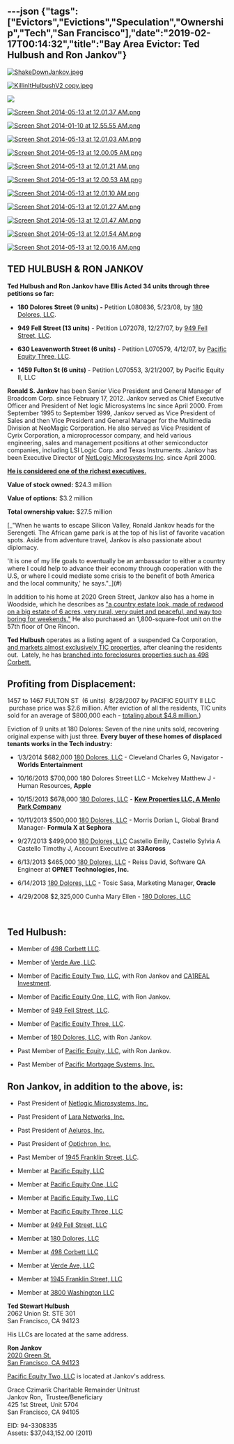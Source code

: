 ---json
{"tags":["Evictors","Evictions","Speculation","Ownership","Tech","San Francisco"],"date":"2019-02-17T00:14:32","title":"Bay Area Evictor: Ted Hulbush and Ron Jankov"}
---

[![ShakeDownJankov.jpeg](https://images.squarespace-cdn.com/content/v1/52b7d7a6e4b0b3e376ac8ea2/1403804424636-WL6FR5EAU9712UP9ME7T/ke17ZwdGBToddI8pDm48kNnTBge4Cqbf0CHeyOlbDEBZw-zPPgdn4jUwVcJE1ZvWhcwhEtWJXoshNdA9f1qD7Xj1nVWs2aaTtWBneO2WM-t68JmFTiKHPvT-Un8KXAALmW_5Z8CKpZukhjUYF2S_Aw/ShakeDownJankov.jpeg)](https://images.squarespace-cdn.com/content/v1/52b7d7a6e4b0b3e376ac8ea2/1403804424636-WL6FR5EAU9712UP9ME7T/ke17ZwdGBToddI8pDm48kNnTBge4Cqbf0CHeyOlbDEBZw-zPPgdn4jUwVcJE1ZvWhcwhEtWJXoshNdA9f1qD7Xj1nVWs2aaTtWBneO2WM-t68JmFTiKHPvT-Un8KXAALmW_5Z8CKpZukhjUYF2S_Aw/ShakeDownJankov.jpeg) 

[![KillinItHulbushV2 copy.jpeg](https://images.squarespace-cdn.com/content/v1/52b7d7a6e4b0b3e376ac8ea2/1403804094302-8G07VFWNG6X5AXKEVHAO/ke17ZwdGBToddI8pDm48kNnTBge4Cqbf0CHeyOlbDEBZw-zPPgdn4jUwVcJE1ZvWhcwhEtWJXoshNdA9f1qD7Xj1nVWs2aaTtWBneO2WM-t68JmFTiKHPvT-Un8KXAALmW_5Z8CKpZukhjUYF2S_Aw/KillinItHulbushV2+copy.jpeg)](https://images.squarespace-cdn.com/content/v1/52b7d7a6e4b0b3e376ac8ea2/1403804094302-8G07VFWNG6X5AXKEVHAO/ke17ZwdGBToddI8pDm48kNnTBge4Cqbf0CHeyOlbDEBZw-zPPgdn4jUwVcJE1ZvWhcwhEtWJXoshNdA9f1qD7Xj1nVWs2aaTtWBneO2WM-t68JmFTiKHPvT-Un8KXAALmW_5Z8CKpZukhjUYF2S_Aw/KillinItHulbushV2+copy.jpeg) 

![](https://images.squarespace-cdn.com/content/v1/52b7d7a6e4b0b3e376ac8ea2/1389342489259-688SGYECJBZ1724XTTU3/ke17ZwdGBToddI8pDm48kNKU_v8gJAcxDrmB-soKvj1Zw-zPPgdn4jUwVcJE1ZvWEtT5uBSRWt4vQZAgTJucoTqqXjS3CfNDSuuf31e0tVH7wdpQi_gwH_-rfgB8xc3aCDYU5QsKfHvKofLxtwAwA5XleA9PsoOHujT9UMkA80c/image-asset.jpeg)

[![Screen Shot 2014-05-13 at 12.01.37 AM.png](https://images.squarespace-cdn.com/content/v1/52b7d7a6e4b0b3e376ac8ea2/1399964226993-CGPUQASLUIJNIVD9HDPV/ke17ZwdGBToddI8pDm48kH_w7pAktLu-TFTs0xYjTo5Zw-zPPgdn4jUwVcJE1ZvWEtT5uBSRWt4vQZAgTJucoTqqXjS3CfNDSuuf31e0tVE1-1iKK5_dOgiggs89HkYFr8_00jTSuwLBUmGD1vPZJRur-lC0WofN0YB1wFg-ZW0/Screen+Shot+2014-05-13+at+12.01.37+AM.png)](https://images.squarespace-cdn.com/content/v1/52b7d7a6e4b0b3e376ac8ea2/1399964226993-CGPUQASLUIJNIVD9HDPV/ke17ZwdGBToddI8pDm48kH_w7pAktLu-TFTs0xYjTo5Zw-zPPgdn4jUwVcJE1ZvWEtT5uBSRWt4vQZAgTJucoTqqXjS3CfNDSuuf31e0tVE1-1iKK5_dOgiggs89HkYFr8_00jTSuwLBUmGD1vPZJRur-lC0WofN0YB1wFg-ZW0/Screen+Shot+2014-05-13+at+12.01.37+AM.png) 

[![Screen Shot 2014-01-10 at 12.55.55 AM.png](https://images.squarespace-cdn.com/content/v1/52b7d7a6e4b0b3e376ac8ea2/1389344108271-X8AYCZ1SLBGNYU7ZB1HU/ke17ZwdGBToddI8pDm48kFQoWRYz46N3NqqfcilyduVZw-zPPgdn4jUwVcJE1ZvWQUxwkmyExglNqGp0IvTJZUJFbgE-7XRK3dMEBRBhUpx9evmCem6I_VVMRZ6RPV7zXy0oA055YxN4ajfBoMyt2vW8KmZlII2d5OwbTghVNic/Screen+Shot+2014-01-10+at+12.55.55+AM.png)](https://images.squarespace-cdn.com/content/v1/52b7d7a6e4b0b3e376ac8ea2/1389344108271-X8AYCZ1SLBGNYU7ZB1HU/ke17ZwdGBToddI8pDm48kFQoWRYz46N3NqqfcilyduVZw-zPPgdn4jUwVcJE1ZvWQUxwkmyExglNqGp0IvTJZUJFbgE-7XRK3dMEBRBhUpx9evmCem6I_VVMRZ6RPV7zXy0oA055YxN4ajfBoMyt2vW8KmZlII2d5OwbTghVNic/Screen+Shot+2014-01-10+at+12.55.55+AM.png) 

[![Screen Shot 2014-05-13 at 12.01.03 AM.png](https://images.squarespace-cdn.com/content/v1/52b7d7a6e4b0b3e376ac8ea2/1399964217183-QPM0127DI3RBP6S2T2XW/ke17ZwdGBToddI8pDm48kL3Bs4YsTudgoSckTOHh-2pZw-zPPgdn4jUwVcJE1ZvWQUxwkmyExglNqGp0IvTJZUJFbgE-7XRK3dMEBRBhUpxIwtOGgwkxkRPjMY3RrLezbxE6evCKSFoZH8M0Lq7z448rVsv4G-BGqJCV14Nswvk/Screen+Shot+2014-05-13+at+12.01.03+AM.png)](https://images.squarespace-cdn.com/content/v1/52b7d7a6e4b0b3e376ac8ea2/1399964217183-QPM0127DI3RBP6S2T2XW/ke17ZwdGBToddI8pDm48kL3Bs4YsTudgoSckTOHh-2pZw-zPPgdn4jUwVcJE1ZvWQUxwkmyExglNqGp0IvTJZUJFbgE-7XRK3dMEBRBhUpxIwtOGgwkxkRPjMY3RrLezbxE6evCKSFoZH8M0Lq7z448rVsv4G-BGqJCV14Nswvk/Screen+Shot+2014-05-13+at+12.01.03+AM.png) 

[![Screen Shot 2014-05-13 at 12.00.05 AM.png](https://images.squarespace-cdn.com/content/v1/52b7d7a6e4b0b3e376ac8ea2/1399964109121-40KAC109SL3M2OKD7SAW/ke17ZwdGBToddI8pDm48kInsAYXub6uj0tEyi04NLUZZw-zPPgdn4jUwVcJE1ZvWhcwhEtWJXoshNdA9f1qD7ewC-od9ZuPSBWOQvaZcUlZNYQBrxnfns34_zYSMrmW_eb2IZfD_aTl2kdnc90ojTA/Screen+Shot+2014-05-13+at+12.00.05+AM.png)](https://images.squarespace-cdn.com/content/v1/52b7d7a6e4b0b3e376ac8ea2/1399964109121-40KAC109SL3M2OKD7SAW/ke17ZwdGBToddI8pDm48kInsAYXub6uj0tEyi04NLUZZw-zPPgdn4jUwVcJE1ZvWhcwhEtWJXoshNdA9f1qD7ewC-od9ZuPSBWOQvaZcUlZNYQBrxnfns34_zYSMrmW_eb2IZfD_aTl2kdnc90ojTA/Screen+Shot+2014-05-13+at+12.00.05+AM.png) 

[![Screen Shot 2014-05-13 at 12.01.21 AM.png](https://images.squarespace-cdn.com/content/v1/52b7d7a6e4b0b3e376ac8ea2/1399964222356-1EPJYNTR1Q9ONEX11EBJ/ke17ZwdGBToddI8pDm48kORRdmyufXoRrvnKd9ihAIlZw-zPPgdn4jUwVcJE1ZvWQUxwkmyExglNqGp0IvTJZUJFbgE-7XRK3dMEBRBhUpxvH-iIQgvzMgMrofGKTnfiDvQGsdLrfkxaMSZP1M5mUmd4XqcjYgMri28avKCxyj8/Screen+Shot+2014-05-13+at+12.01.21+AM.png)](https://images.squarespace-cdn.com/content/v1/52b7d7a6e4b0b3e376ac8ea2/1399964222356-1EPJYNTR1Q9ONEX11EBJ/ke17ZwdGBToddI8pDm48kORRdmyufXoRrvnKd9ihAIlZw-zPPgdn4jUwVcJE1ZvWQUxwkmyExglNqGp0IvTJZUJFbgE-7XRK3dMEBRBhUpxvH-iIQgvzMgMrofGKTnfiDvQGsdLrfkxaMSZP1M5mUmd4XqcjYgMri28avKCxyj8/Screen+Shot+2014-05-13+at+12.01.21+AM.png) 

[![Screen Shot 2014-05-13 at 12.00.53 AM.png](https://images.squarespace-cdn.com/content/v1/52b7d7a6e4b0b3e376ac8ea2/1399964217661-XN56FAKG0CRNCPYDL4XU/ke17ZwdGBToddI8pDm48kBnzO5piRc4ZguYKvwml0ltZw-zPPgdn4jUwVcJE1ZvWQUxwkmyExglNqGp0IvTJZUJFbgE-7XRK3dMEBRBhUpz5FU5CoRHuu6m4JDe_3gbf5uL33Dj4mfrljydcmNuGzrIaMF5tq-cBiGEXTSwt8bU/Screen+Shot+2014-05-13+at+12.00.53+AM.png)](https://images.squarespace-cdn.com/content/v1/52b7d7a6e4b0b3e376ac8ea2/1399964217661-XN56FAKG0CRNCPYDL4XU/ke17ZwdGBToddI8pDm48kBnzO5piRc4ZguYKvwml0ltZw-zPPgdn4jUwVcJE1ZvWQUxwkmyExglNqGp0IvTJZUJFbgE-7XRK3dMEBRBhUpz5FU5CoRHuu6m4JDe_3gbf5uL33Dj4mfrljydcmNuGzrIaMF5tq-cBiGEXTSwt8bU/Screen+Shot+2014-05-13+at+12.00.53+AM.png) 

[![Screen Shot 2014-05-13 at 12.01.10 AM.png](https://images.squarespace-cdn.com/content/v1/52b7d7a6e4b0b3e376ac8ea2/1399964222541-1LD424GOHX2BMUCXKW4A/ke17ZwdGBToddI8pDm48kDKRsZKoaJOR-n9ftNrRTYdZw-zPPgdn4jUwVcJE1ZvWEtT5uBSRWt4vQZAgTJucoTqqXjS3CfNDSuuf31e0tVHaUBZv3PYSGruJc5_W4oIuQVudUmcnqTHCnqfGKXtlXJu3E9Ef3XsXP1C_826c-iU/Screen+Shot+2014-05-13+at+12.01.10+AM.png)](https://images.squarespace-cdn.com/content/v1/52b7d7a6e4b0b3e376ac8ea2/1399964222541-1LD424GOHX2BMUCXKW4A/ke17ZwdGBToddI8pDm48kDKRsZKoaJOR-n9ftNrRTYdZw-zPPgdn4jUwVcJE1ZvWEtT5uBSRWt4vQZAgTJucoTqqXjS3CfNDSuuf31e0tVHaUBZv3PYSGruJc5_W4oIuQVudUmcnqTHCnqfGKXtlXJu3E9Ef3XsXP1C_826c-iU/Screen+Shot+2014-05-13+at+12.01.10+AM.png) 

[![Screen Shot 2014-05-13 at 12.01.27 AM.png](https://images.squarespace-cdn.com/content/v1/52b7d7a6e4b0b3e376ac8ea2/1399964225509-GX1V7UPAP5UA37RLRH0R/ke17ZwdGBToddI8pDm48kAOMR1D2pmOAu7CPHI2V4aRZw-zPPgdn4jUwVcJE1ZvWhcwhEtWJXoshNdA9f1qD7aWTft8W2mJ3MMBYfzdTZ2whGclOlrVTLqKsnuWgQQoXGPoa1uM1UpEEZmhBKPid3g/Screen+Shot+2014-05-13+at+12.01.27+AM.png)](https://images.squarespace-cdn.com/content/v1/52b7d7a6e4b0b3e376ac8ea2/1399964225509-GX1V7UPAP5UA37RLRH0R/ke17ZwdGBToddI8pDm48kAOMR1D2pmOAu7CPHI2V4aRZw-zPPgdn4jUwVcJE1ZvWhcwhEtWJXoshNdA9f1qD7aWTft8W2mJ3MMBYfzdTZ2whGclOlrVTLqKsnuWgQQoXGPoa1uM1UpEEZmhBKPid3g/Screen+Shot+2014-05-13+at+12.01.27+AM.png) 

[![Screen Shot 2014-05-13 at 12.01.47 AM.png](https://images.squarespace-cdn.com/content/v1/52b7d7a6e4b0b3e376ac8ea2/1399964235197-ULTSYAZ737TRS9MVIHGH/ke17ZwdGBToddI8pDm48kJKCXXqhwZ7M0vjAtdUIr1pZw-zPPgdn4jUwVcJE1ZvWEtT5uBSRWt4vQZAgTJucoTqqXjS3CfNDSuuf31e0tVFt7FDLw7F3xonnXms2smBdq4HuVPbLSaWBM2g9d9b5S-87Nsj43NRAr6WuWZv5DKs/Screen+Shot+2014-05-13+at+12.01.47+AM.png)](https://images.squarespace-cdn.com/content/v1/52b7d7a6e4b0b3e376ac8ea2/1399964235197-ULTSYAZ737TRS9MVIHGH/ke17ZwdGBToddI8pDm48kJKCXXqhwZ7M0vjAtdUIr1pZw-zPPgdn4jUwVcJE1ZvWEtT5uBSRWt4vQZAgTJucoTqqXjS3CfNDSuuf31e0tVFt7FDLw7F3xonnXms2smBdq4HuVPbLSaWBM2g9d9b5S-87Nsj43NRAr6WuWZv5DKs/Screen+Shot+2014-05-13+at+12.01.47+AM.png) 

[![Screen Shot 2014-05-13 at 12.01.54 AM.png](https://images.squarespace-cdn.com/content/v1/52b7d7a6e4b0b3e376ac8ea2/1399964232339-G1TAB0S6QI5VUQ3RNGCR/ke17ZwdGBToddI8pDm48kOSFZU3QYtz1crWsXAKGowtZw-zPPgdn4jUwVcJE1ZvWEtT5uBSRWt4vQZAgTJucoTqqXjS3CfNDSuuf31e0tVETHie3enEC3MQ9szkEXnGJaJideSHxi-uDjgfWCo7rGmQ6l2WM7tn7mqHTODzkmeM/Screen+Shot+2014-05-13+at+12.01.54+AM.png)](https://images.squarespace-cdn.com/content/v1/52b7d7a6e4b0b3e376ac8ea2/1399964232339-G1TAB0S6QI5VUQ3RNGCR/ke17ZwdGBToddI8pDm48kOSFZU3QYtz1crWsXAKGowtZw-zPPgdn4jUwVcJE1ZvWEtT5uBSRWt4vQZAgTJucoTqqXjS3CfNDSuuf31e0tVETHie3enEC3MQ9szkEXnGJaJideSHxi-uDjgfWCo7rGmQ6l2WM7tn7mqHTODzkmeM/Screen+Shot+2014-05-13+at+12.01.54+AM.png) 

[![Screen Shot 2014-05-13 at 12.00.16 AM.png](https://images.squarespace-cdn.com/content/v1/52b7d7a6e4b0b3e376ac8ea2/1399964104670-AMJ3ZHLS9ZHFKQHOPNHE/ke17ZwdGBToddI8pDm48kI8gvuRMOHC1YgSZ2DQTzL5Zw-zPPgdn4jUwVcJE1ZvWEtT5uBSRWt4vQZAgTJucoTqqXjS3CfNDSuuf31e0tVFjAbuaqAqu4e2WTPJbab6Rt2yP94gIyQkDoTNC1ToKRWbSd6kfRtgWHgNMDgGnmDY/Screen+Shot+2014-05-13+at+12.00.16+AM.png)](https://images.squarespace-cdn.com/content/v1/52b7d7a6e4b0b3e376ac8ea2/1399964104670-AMJ3ZHLS9ZHFKQHOPNHE/ke17ZwdGBToddI8pDm48kI8gvuRMOHC1YgSZ2DQTzL5Zw-zPPgdn4jUwVcJE1ZvWEtT5uBSRWt4vQZAgTJucoTqqXjS3CfNDSuuf31e0tVFjAbuaqAqu4e2WTPJbab6Rt2yP94gIyQkDoTNC1ToKRWbSd6kfRtgWHgNMDgGnmDY/Screen+Shot+2014-05-13+at+12.00.16+AM.png) 

TED HULBUSH & RON JANKOV
------------------------

**Ted Hulbush and Ron Jankov have Ellis Acted 34 units through three petitions so far:**

*   **180 Dolores Street (9 units) -** Petition L080836, 5/23/08, by [180 Dolores, LLC](http://www.corporationwiki.com/California/San-Francisco/180-dolores-llc/47363168.aspx).
    
*   **949 Fell Street (13 units)** \- Petition L072078, 12/27/07, by [949 Fell Street, LLC](http://www.corporationwiki.com/California/San-Francisco/949-fell-street-llc/47246460.aspx).
    
*   **630 Leavenworth Street (6 units)** - Petition L070579, 4/12/07, by [Pacific Equity Three, LLC](http://www.corporationwiki.com/California/San-Francisco/pacific-equity-three-llc/47095689.aspx).
    
*   **1459 Fulton St (6 units)** \- Petition L070553, 3/21/2007, by Pacific Equity II, LLC
    

**Ronald S. Jankov** has been Senior Vice President and General Manager of Broadcom Corp. since February 17, 2012. Jankov served as Chief Executive Officer and President of Net logic Microsystems Inc since April 2000. From September 1995 to September 1999, Jankov served as Vice President of Sales and then Vice President and General Manager for the Multimedia Division at NeoMagic Corporation. He also served as Vice President of Cyrix Corporation, a microprocessor company, and held various engineering, sales and management positions at other semiconductor companies, including LSI Logic Corp. and Texas Instruments. Jankov has been Executive Director of [NetLogic Microsystems Inc](http://money.cnn.com/magazines/fsb/fsb100/2008/snapshots/83.html). since April 2000.

[**He is considered one of the richest executives.**](http://money.cnn.com/galleries/2008/fsb/0806/gallery.fsb100_richexecs.fsb/20.html)

**Value of stock owned:** $24.3 million

**Value of options:** $3.2 million

**Total ownership value:** $27.5 million

[_"When he wants to escape Silicon Valley, Ronald Jankov heads for the Serengeti. The African game park is at the top of his list of favorite vacation spots. Aside from adventure travel, Jankov is also passionate about diplomacy.  
  
'It is one of my life goals to eventually be an ambassador to either a country where I could help to advance their economy through cooperation with the U.S, or where I could mediate some crisis to the benefit of both America and the local community,' he says."_](#)

In addition to his home at 2020 Green Street, Jankov also has a home in Woodside, which he describes as ["a country estate look, made of redwood on a big estate of 6 acres, very rural, very quiet and peaceful, and way too boring for weekends."](http://www.sfgate.com/homeandgarden/article/Imbuing-a-bachelor-pad-with-a-touch-of-class-3295889.php) He also purchased an 1,800-square-foot unit on the 57th floor of One Rincon.

**Ted Hulbush** operates as a listing agent of  a suspended Ca Corporation, [and markets almost exclusively TIC properties](http://www.homelight.com/agents/ted-hulbush-ca-01378636), after cleaning the residents out.  Lately, he has [branched into foreclosures properties such as 498 Corbett.](http://www.redfin.com/CA/San-Francisco/498-Corbett-Ave-94114/home/1694016.)

**Profiting from Displacement:**
--------------------------------

1457 to 1467 FULTON ST  (6 units)  8/28/2007 by PACIFIC EQUITY II LLC  purchase price was $2.6 million. After eviction of all the residents, TIC units sold for an average of $800,000 each - [totaling about $4.8 million.](http://www.redfin.com/CA/San-Francisco/1457-Fulton-St-94117/unit-1467/home/2010289))

Eviction of 9 units at 180 Dolores: Seven of the nine units sold, recovering original expense with just three. **Every buyer of these homes of displaced tenants works in the Tech industry:**

*   1/3/2014 $682,000 [180 Dolores, LLC](http://www.corporationwiki.com/California/San-Francisco/180-dolores-llc/47363168.aspx) - Cleveland Charles G, Navigator - **Worlds Entertainment**
    
*   10/16/2013 $700,000 180 Dolores Street LLC - Mckelvey Matthew J - Human Resources, **Apple**
    
*   10/15/2013 $678,000 [180 Dolores, LLC](http://www.corporationwiki.com/California/San-Francisco/180-dolores-llc/47363168.aspx) - [**Kew Properties LLC, A Menlo Park Company**](http://www.corporationwiki.com/California/Menlo-Park/kew-properties-llc/108427786.aspx)
    
*   10/11/2013 $500,000 [180 Dolores, LLC](http://www.corporationwiki.com/California/San-Francisco/180-dolores-llc/47363168.aspx) - Morris Dorian L, Global Brand Manager- **Formula X at Sephora**
    
*   9/27/2013 $499,000 [180 Dolores, LLC](http://www.corporationwiki.com/California/San-Francisco/180-dolores-llc/47363168.aspx) Castello Emily, Castello Sylvia A Castello Timothy J, Account Executive at **33Across**
    
*   6/13/2013 $465,000 [180 Dolores, LLC](http://www.corporationwiki.com/California/San-Francisco/180-dolores-llc/47363168.aspx) - Reiss David, Software QA Engineer at **OPNET Technologies, Inc.**
    
*   6/14/2013 [180 Dolores, LLC](http://www.corporationwiki.com/California/San-Francisco/180-dolores-llc/47363168.aspx) - Tosic Sasa, Marketing Manager, **Oracle**
    
*   4/29/2008 $2,325,000 Cunha Mary Ellen - [180 Dolores, LLC](http://www.corporationwiki.com/California/San-Francisco/180-dolores-llc/47363168.aspx)
    

 

Ted Hulbush:
------------

*   Member of [498 Corbett LLC](http://www.corporationwiki.com/California/San-Francisco/498-corbett-llc/134868200.aspx).
    
*   Member of [Verde Ave, LLC](http://www.corporationwiki.com/California/San-Francisco/verde-ave-llc/138353255.aspx).
    
*   Member of [Pacific Equity Two, LLC](http://www.corporationwiki.com/California/San-Francisco/pacific-equity-two-llc/46983451.aspx), with Ron Jankov and [CA1REAL Investment](http://www.corporationwiki.com/p/2e8sus/ca1real-estate-investment).
    
*   Member of [Pacific Equity One, LLC](http://www.corporationwiki.com/California/San-Francisco/pacific-equity-one-llc/46983444.aspx), with Ron Jankov.
    
*   Member of [949 Fell Street, LLC](http://www.corporationwiki.com/California/San-Francisco/949-fell-street-llc/47246460.aspx).
    
*   Member of [Pacific Equity Three, LLC](http://www.corporationwiki.com/California/San-Francisco/pacific-equity-three-llc/47095689.aspx).
    
*   Member of [180 Dolores, LLC](http://www.corporationwiki.com/California/San-Francisco/180-dolores-llc/47363168.aspx), with Ron Jankov.
    
*   Past Member of [Pacific Equity, LLC](http://www.corporationwiki.com/California/San-Francisco/pacific-equity-llc/46953804.aspx), with Ron Jankov.
    
*   Past Member of [Pacific Mortgage Systems, Inc.](http://www.corporationwiki.com/California/San-Francisco/pacific-mortgage-systems-inc/43532997.aspx)
    

Ron Jankov, in addition to the above, is:
-----------------------------------------

*   Past President of [Netlogic Microsystems, Inc.](http://www.corporationwiki.com/California/Mountain-View/netlogic-microsystems-inc/42801878.aspx)
    
*   Past President of [Lara Networks, Inc.](http://www.corporationwiki.com/California/Mountain-View/lara-networks-inc/43259541.aspx)
    
*   Past President of [Aeluros, Inc.](http://www.corporationwiki.com/California/Mountain-View/aeluros-inc/43436039.aspx)
    
*   Past President of [Optichron, Inc.](http://www.corporationwiki.com/California/Fremont/optichron-inc/43690444.aspx)
    
*   Past Member of [1945 Franklin Street, LLC](http://www.corporationwiki.com/California/San-Francisco/1945-franklin-street-llc/138719977.aspx).
    
*   Member at [Pacific Equity, LLC](https://www.corporationwiki.com/California/San-Francisco/pacific-equity-llc/46953804.aspx)
    
*   Member at [Pacific Equity One, LLC](https://www.corporationwiki.com/California/San-Francisco/pacific-equity-one-llc/46983444.aspx)
    
*   Member at [Pacific Equity Two, LLC](https://www.corporationwiki.com/California/San-Francisco/pacific-equity-two-llc/46983451.aspx)
    
*   Member at [Pacific Equity Three, LLC](https://www.corporationwiki.com/California/San-Francisco/pacific-equity-three-llc/47095689.aspx)
    
*   Member at [949 Fell Street, LLC](https://www.corporationwiki.com/California/San-Francisco/949-fell-street-llc/47246460.aspx)
    
*   Member at [180 Dolores, LLC](https://www.corporationwiki.com/California/San-Francisco/180-dolores-llc/47363168.aspx)
    
*   Member at [498 Corbett LLC](https://www.corporationwiki.com/California/San-Francisco/498-corbett-llc/134868200.aspx)
    
*   Member at [Verde Ave, LLC](https://www.corporationwiki.com/California/San-Francisco/verde-ave-llc/138353255.aspx)
    
*   Member at [1945 Franklin Street, LLC](https://www.corporationwiki.com/California/San-Francisco/1945-franklin-street-llc/138719977.aspx)
    
*   Member at [3800 Washington LLC](https://www.corporationwiki.com/p/2rxwgu/3800-washington-llc)
    

**Ted Stewart Hulbush**  
2062 Union St. STE 301  
San Francisco, CA 94123

His LLCs are located at the same address.

**Ron Jankov**  
[2020 Green St.](http://www.corporationwiki.com/California/San-Francisco/2020-Green-St-San-Francisco-CA-94123-a20899789.aspx)  
[San Francisco, CA 94123](http://www.corporationwiki.com/California/San-Francisco/2020-Green-St-San-Francisco-CA-94123-a20899789.aspx)

[Pacific Equity Two, LLC](http://www.corporationwiki.com/California/San-Francisco/pacific-equity-two-llc/46983451.aspx) is located at Jankov's address.

Grace Czimarik Charitable Remainder Unitrust  
Jankov Ron,  Trustee/Beneficiary  
425 1st Street, Unit 5704  
San Francisco, CA 94105  

EID: 94-3308335  
Assets: $37,043,152.00 (2011)